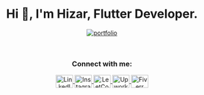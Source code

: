  <h1 align="center">Hi 👋, I'm Hizar, Flutter Developer.</h1>


<p align="center">
  <a href="https://personal-portfolio-orpin-iota-35.vercel.app/" target="_blank">
    <img src="https://img.shields.io/badge/Portfolio-Visit-blue?style=for-the-badge&logo=google-chrome" alt="portfolio" />
  </a>
</p>



<br/>
<h3 align="center">Connect with me:</h3>
<p align="center">
  <a href="https://www.linkedin.com/in/hizar-sajjad-850055217/" target="blank">
    <img align="center" src="https://raw.githubusercontent.com/rahuldkjain/github-profile-readme-generator/master/src/images/icons/Social/linked-in-alt.svg" alt="LinkedIn" height="30" width="40" />
  </a>
  <a href="https://instagram.com/11izarhere" target="blank">
    <img align="center" src="https://raw.githubusercontent.com/rahuldkjain/github-profile-readme-generator/master/src/images/icons/Social/instagram.svg" alt="Instagram" height="30" width="40" />
  </a>
  <a href="https://www.leetcode.com/hizar68" target="blank">
    <img align="center" src="https://raw.githubusercontent.com/rahuldkjain/github-profile-readme-generator/master/src/images/icons/Social/leet-code.svg" alt="LeetCode" height="30" width="40" />

<a href="https://www.upwork.com/freelancers/~01e5e13bacf9071c17" target="blank">
  <img align="center" src="https://cdn.simpleicons.org/upwork" alt="Upwork icon" width="40" height="30" />
</a>
<a href="https://www.fiverr.com/s/0bPW4gx" target="blank">
  <img align="center" src="https://cdn.simpleicons.org/fiverr" alt="Fiverr icon" width="40" height="30" />
</a>

</p>





